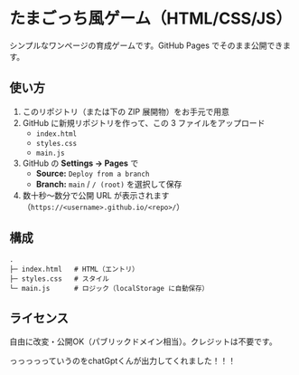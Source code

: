 # たまごっち風ゲーム（HTML/CSS/JS）

シンプルなワンページの育成ゲームです。GitHub Pages でそのまま公開できます。

## 使い方

1. このリポジトリ（または下の ZIP 展開物）をお手元で用意
2. GitHub に新規リポジトリを作って、この 3 ファイルをアップロード
   - `index.html`
   - `styles.css`
   - `main.js`
3. GitHub の **Settings → Pages** で
   - **Source:** `Deploy from a branch`
   - **Branch:** `main` / `/ (root)` を選択して保存
4. 数十秒～数分で公開 URL が表示されます（`https://<username>.github.io/<repo>/`）

## 構成

```
.
├─ index.html   # HTML（エントリ）
├─ styles.css   # スタイル
└─ main.js      # ロジック（localStorage に自動保存）
```

## ライセンス

自由に改変・公開OK（パブリックドメイン相当）。クレジットは不要です。


っっっっっていうのをchatGptくんが出力してくれました！！！
